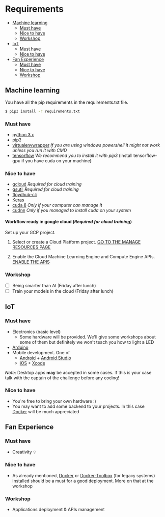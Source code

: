 # Requirements

- [Machine learning](https://github.com/uCodeByadidas/Requirements#machine-learning)
  * [Must have](https://github.com/uCodeByadidas/Requirements#must-have)
  * [Nice to have](https://github.com/uCodeByadidas/Requirements#nice-to-have)
  * [Workshop](https://github.com/uCodeByadidas/Requirements#workshop)
- [IoT](https://github.com/uCodeByadidas/Requirements#iot)
  * [Must have](https://github.com/uCodeByadidas/Requirements#must-have-1)
  * [Nice to have](https://github.com/uCodeByadidas/Requirements#nice-to-have-1)
- [Fan Experience](https://github.com/uCodeByadidas/Requirements#Fan-Experience)
  * [Must have](https://github.com/uCodeByadidas/Requirements#must-have-2)
  * [Nice to have](https://github.com/uCodeByadidas/Requirements#nice-to-have-2)
  * [Workshop](https://github.com/uCodeByadidas/Requirements#workshop-1)
## Machine learning

You have all the pip requirements in the requirements.txt file.
```bash
$ pip3 install -r requirements.txt
```

### Must have

- [python 3.x](https://www.python.org/downloads/)
- pip3
- [virtualenvwrapper](http://virtualenvwrapper.readthedocs.io/en/latest/install.html) *If you are using windows powershell it might not work unless you run it with CMD*
- [tensorflow](https://www.tensorflow.org/install/) *We recommend you to install it with pip3* (install tensorflow-gpu if you have cuda on your machine)

### Nice to have

- [gcloud](https://cloud.google.com/sdk/downloads?hl=en) *Required for cloud training*
- [gsutil](https://cloud.google.com/storage/docs/gsutil_install) *Required for cloud training*
- [floydhub-cli](https://github.com/floydhub/floyd-cli)
- [Keras](https://keras.io/#installation)
- [cuda 8](https://developer.nvidia.com/cuda-80-ga2-download-archive) *Only if your computer can manage it*
- [cudnn](https://developer.nvidia.com/cudnn) *Only if you managed to install cuda on your system*

#### Workflow ready in google cloud (*Required for cloud training*)

Set up your GCP project.

1. Select or create a Cloud Platform project. [GO TO THE MANAGE RESOURCES PAGE](https://console.cloud.google.com/cloud-resource-manager)

2. Enable the Cloud Machine Learning Engine and Compute Engine APIs. [ENABLE THE APIS](https://console.cloud.google.com/flows/enableapi?apiid=ml.googleapis.com,compute_component)


### Workshop

- [ ] Being smarter than AI (Friday after lunch)
- [ ] Train your models in the cloud (Friday after lunch)

## IoT

### Must have

- Electronics (basic level)
  - Some hardware will be provided. We'll give some workshops about some of them but definitely we won't teach you how to light a LED
- [Arduino](https://www.arduino.cc/)
- Mobile development. One of
  - [Android](https://developer.android.com) + [Android Studio](https://developer.android.com/studio/index.html?)
  - [iOS](https://developer.apple.com/) + [Xcode](https://developer.apple.com/xcode/)

*Note*: Desktop apps **may** be accepted in some cases. If this is your case talk with the captain of the challenge before any coding!

### Nice to have

- You're free to bring your own hardware :)
- You may want to add some backend to your projects. In this case [Docker](https://www.docker.com/) will be much appreciated

## Fan Experience

### Must have

- Creativity :bulb:

### Nice to have

- As already mentioned, [Docker](https://docs.docker.com/install/) or [Docker-Toolbox](https://docs.docker.com/toolbox/) (for legacy systems) installed should be a must for a good deployment. More on that at the workshop

### Workshop
- Applications deployment & APIs management
